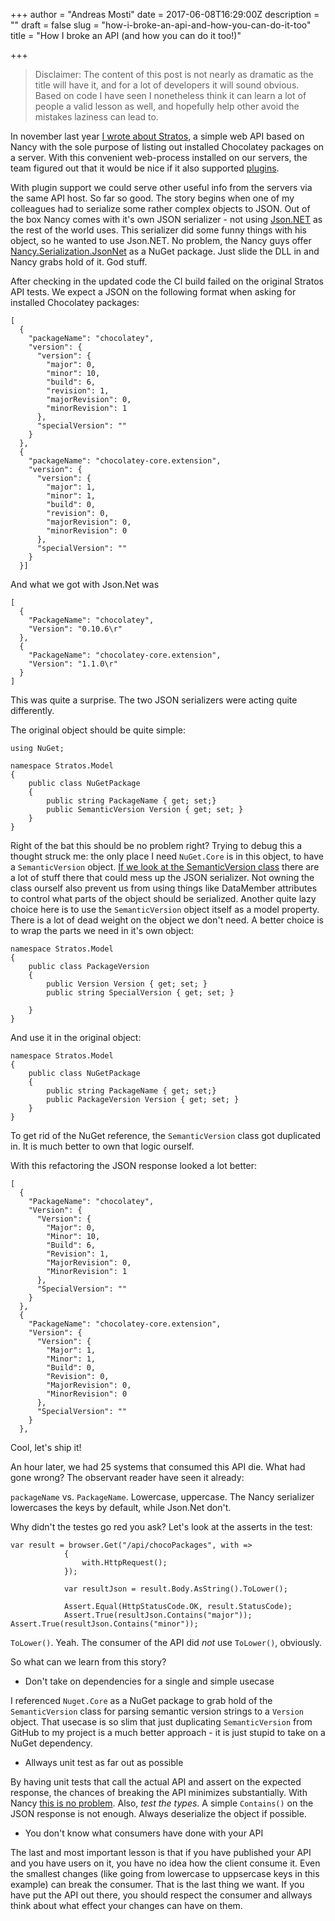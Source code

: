 +++
author = "Andreas Mosti"
date = 2017-06-08T16:29:00Z
description = ""
draft = false
slug = "how-i-broke-an-api-and-how-you-can-do-it-too"
title = "How I broke an API (and how you can do it too!)"

+++


> Disclaimer: The content of this post is not nearly as dramatic as the title will have it, and for a lot of developers it will sound obvious. Based on code I have seen I nonetheless think it can learn a lot of people a valid lesson as well, and hopefully help other avoid the mistakes laziness can lead to.

In november last year [I wrote about Stratos,](http://blog.amosti.net/rolling-out-web-services-with-topshelf-chocolatey-and-ansible/) a simple web API based on Nancy with the sole purpose of listing out installed Chocolatey packages on a server. With this convenient web-process installed on our servers, the team figured out that it would be nice if it also supported [plugins](https://github.com/andmos/Stratos/blob/master/doc/Plugin.md).

With plugin support we could serve other useful info from the servers via the same API host. So far so good. The story begins when one of my colleagues had to serialize some rather complex objects to JSON. Out of the box Nancy comes with it's own JSON serializer - not using [Json.NET](http://www.newtonsoft.com/json) as the rest of the world uses. This serializer did some funny things with his object, so he wanted to use Json.NET. No problem, the Nancy guys offer [Nancy.Serialization.JsonNet](https://github.com/NancyFx/Nancy.Serialization.JsonNet) as a NuGet package.
Just slide the DLL in and Nancy grabs hold of it. God stuff.

After checking in the updated code the CI build failed on the original Stratos API tests. We expect a JSON on the following format when asking for installed Chocolatey packages:

```
[
  {
    "packageName": "chocolatey",
    "version": {
      "version": {
        "major": 0,
        "minor": 10,
        "build": 6,
        "revision": 1,
        "majorRevision": 0,
        "minorRevision": 1
      },
      "specialVersion": ""
    }
  },
  {
    "packageName": "chocolatey-core.extension",
    "version": {
      "version": {
        "major": 1,
        "minor": 1,
        "build": 0,
        "revision": 0,
        "majorRevision": 0,
        "minorRevision": 0
      },
      "specialVersion": ""
    }
  }]
```

And what we got with Json.Net was

```
[
  {
    "PackageName": "chocolatey",
    "Version": "0.10.6\r"
  },
  {
    "PackageName": "chocolatey-core.extension",
    "Version": "1.1.0\r"
  }
]
```

This was quite a surprise. The two JSON serializers were acting quite differently.

The original object should be quite simple:

```
using NuGet;

namespace Stratos.Model
{
    public class NuGetPackage
    {
        public string PackageName { get; set;}
        public SemanticVersion Version { get; set; }
    }
}
```

Right of the bat this should be no problem right?
Trying to debug this a thought struck me: the only place I need `NuGet.Core` is in this object, to have a `SemanticVersion` object. [If we look at the SemanticVersion class](https://github.com/NuGet/NuGet2/blob/2.13/src/Core/SemanticVersion.cs) there are a lot of stuff there that could mess up the JSON serializer. Not owning the class ourself also prevent us from using things like DataMember attributes to control what parts of the object should be serialized. Another quite lazy choice here is to use the `SemanticVersion` object itself as a model property. There is a lot of dead weight on the object we don't need. A better choice is to wrap the parts we need in it's own object:

```
namespace Stratos.Model
{
    public class PackageVersion
    {
        public Version Version { get; set; }
        public string SpecialVersion { get; set; }

    }
}
```

And use it in the original object:

```
namespace Stratos.Model
{
	public class NuGetPackage
	{
		public string PackageName { get; set;}
		public PackageVersion Version { get; set; }
	}
}
```

To get rid of the NuGet reference, the `SemanticVersion` class got duplicated in. It is much better to own that logic ourself.

With this refactoring the JSON response looked a lot better:

```
[
  {
    "PackageName": "chocolatey",
    "Version": {
      "Version": {
        "Major": 0,
        "Minor": 10,
        "Build": 6,
        "Revision": 1,
        "MajorRevision": 0,
        "MinorRevision": 1
      },
      "SpecialVersion": ""
    }
  },
  {
    "PackageName": "chocolatey-core.extension",
    "Version": {
      "Version": {
        "Major": 1,
        "Minor": 1,
        "Build": 0,
        "Revision": 0,
        "MajorRevision": 0,
        "MinorRevision": 0
      },
      "SpecialVersion": ""
    }
  },
```

Cool, let's ship it!

An hour later, we had 25 systems that consumed this API die. What had gone wrong? The observant reader have seen it already:

`packageName` vs. `PackageName`. Lowercase, uppercase. The Nancy serializer lowercases the keys by default, while Json.Net don't.

Why didn't the testes go red you ask? Let's look at the asserts in the test:

```
var result = browser.Get("/api/chocoPackages", with =>
			{
				with.HttpRequest();			
			});

			var resultJson = result.Body.AsString().ToLower();

			Assert.Equal(HttpStatusCode.OK, result.StatusCode);
			Assert.True(resultJson.Contains("major"));
Assert.True(resultJson.Contains("minor"));
```

`ToLower()`. Yeah. The consumer of the API did *not* use `ToLower()`, obviously.

So what can we learn from this story?

* Don't take on dependencies for a single and simple usecase

I referenced `Nuget.Core` as a NuGet package to grab hold of the `SemanticVersion` class for parsing semantic version strings to a `Version` object. That usecase is so slim that just duplicating `SemanticVersion` from GitHub to my project is a much better approach - it is just stupid to take on a NuGet dependency.

* Allways unit test as far out as possible

By having unit tests that call the actual API and assert on the expected response, the chances of breaking the API minimizes substantially. With Nancy [this is no problem](https://github.com/NancyFx/Nancy/wiki/Testing-your-application). Also, *test the types*. A simple `Contains()` on the JSON response is not enough. Always deserialize the object if possible.

* You don't know what consumers have done with your API

The last and most important lesson is that if you have published your API and you have users on it, you have no idea how the client consume it. Even the smallest changes (like going from lowercase to uppsercase keys in this example) can break the consumer. That is the last thing we want. If you have put the API out there, you should respect the consumer and allways think about what effect your changes can have on them.
